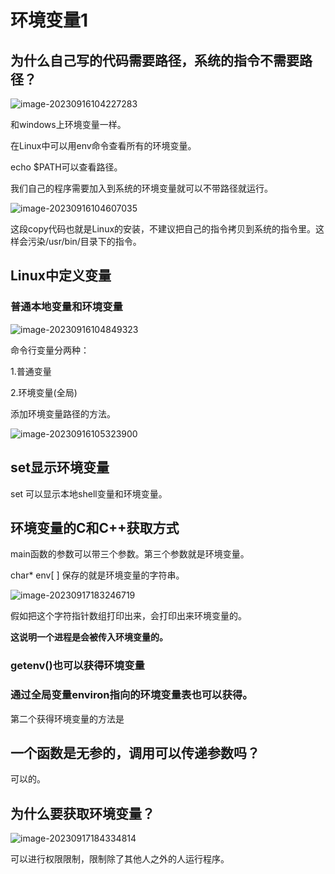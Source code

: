 #  环境变量1

##  为什么自己写的代码需要路径，系统的指令不需要路径？

![image-20230916104227283](E:\markdown\图片\image-20230916104227283.png)

和windows上环境变量一样。

在Linux中可以用env命令查看所有的环境变量。

echo $PATH可以查看路径。

我们自己的程序需要加入到系统的环境变量就可以不带路径就运行。

![image-20230916104607035](E:\markdown\图片\image-20230916104607035.png)

这段copy代码也就是Linux的安装，不建议把自己的指令拷贝到系统的指令里。这样会污染/usr/bin/目录下的指令。

##  Linux中定义变量

###  普通本地变量和环境变量

![image-20230916104849323](E:\markdown\图片\image-20230916104849323.png)



命令行变量分两种：

1.普通变量

2.环境变量(全局)

添加环境变量路径的方法。

![image-20230916105323900](E:\markdown\图片\image-20230916105323900.png)

##  set显示环境变量

set 可以显示本地shell变量和环境变量。

##  环境变量的C和C++获取方式

main函数的参数可以带三个参数。第三个参数就是环境变量。

char* env[ ] 保存的就是环境变量的字符串。

![image-20230917183246719](E:\markdown\图片\image-20230917183246719.png)

假如把这个字符指针数组打印出来，会打印出来环境变量的。

**这说明一个进程是会被传入环境变量的。**

### getenv()也可以获得环境变量

### 通过全局变量environ指向的环境变量表也可以获得。





第二个获得环境变量的方法是

##   一个函数是无参的，调用可以传递参数吗？

可以的。

##  为什么要获取环境变量？

![image-20230917184334814](E:\markdown\图片\image-20230917184334814.png)

可以进行权限限制，限制除了其他人之外的人运行程序。

